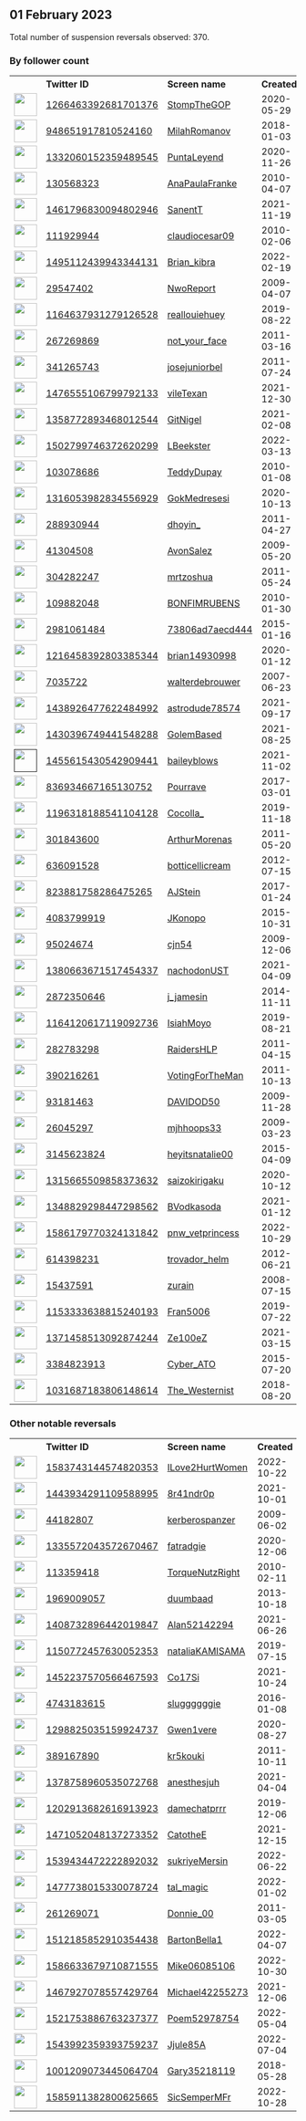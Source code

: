 
## 01 February 2023
Total number of suspension reversals observed: 370.

### By follower count
<table><tr><th></th><th align="left">Twitter ID</th><th align="left">Screen name</th>
<th align="left">Created</th><th align="left">Status</th><th align="left">Suspended</th><th align="left">Followers</th>
<tr><td><a href="https://pbs.twimg.com/profile_images/1503465371235340291/naNT_XyL_normal.png"><img src="https://pbs.twimg.com/profile_images/1503465371235340291/naNT_XyL_normal.png" width="40px" height="40px" align="center"/></a></td><td><a href="https://twitter.com/intent/user?user_id=1266463392681701376">1266463392681701376</a></td><td><a href="https://twitter.com/StompTheGOP">StompTheGOP</a></td><td>2020-05-29</td><td align="center"></td><td>2022-07-25</td><td>30227</td></tr>
<tr><td><a href="https://pbs.twimg.com/profile_images/1621411145322995712/hMs283U4_normal.jpg"><img src="https://pbs.twimg.com/profile_images/1621411145322995712/hMs283U4_normal.jpg" width="40px" height="40px" align="center"/></a></td><td><a href="https://twitter.com/intent/user?user_id=948651917810524160">948651917810524160</a></td><td><a href="https://twitter.com/MilahRomanov">MilahRomanov</a></td><td>2018-01-03</td><td align="center"></td><td>2022-05-22</td><td>29140</td></tr>
<tr><td><a href="https://pbs.twimg.com/profile_images/1634249560775073804/Jw-gleoJ_normal.jpg"><img src="https://pbs.twimg.com/profile_images/1634249560775073804/Jw-gleoJ_normal.jpg" width="40px" height="40px" align="center"/></a></td><td><a href="https://twitter.com/intent/user?user_id=1332060152359489545">1332060152359489545</a></td><td><a href="https://twitter.com/PuntaLeyend">PuntaLeyend</a></td><td>2020-11-26</td><td align="center"></td><td>2022-03-02</td><td>28803</td></tr>
<tr><td><a href="https://pbs.twimg.com/profile_images/1472855371912028160/v2_O-A2d_normal.jpg"><img src="https://pbs.twimg.com/profile_images/1472855371912028160/v2_O-A2d_normal.jpg" width="40px" height="40px" align="center"/></a></td><td><a href="https://twitter.com/intent/user?user_id=130568323">130568323</a></td><td><a href="https://twitter.com/AnaPaulaFranke">AnaPaulaFranke</a></td><td>2010-04-07</td><td align="center"></td><td>2022-04-27</td><td>23647</td></tr>
<tr><td><a href="https://pbs.twimg.com/profile_images/1461856731999391745/il591nGf_normal.jpg"><img src="https://pbs.twimg.com/profile_images/1461856731999391745/il591nGf_normal.jpg" width="40px" height="40px" align="center"/></a></td><td><a href="https://twitter.com/intent/user?user_id=1461796830094802946">1461796830094802946</a></td><td><a href="https://twitter.com/SanentT">SanentT</a></td><td>2021-11-19</td><td align="center"></td><td>2023-01-01</td><td>19161</td></tr>
<tr><td><a href="https://pbs.twimg.com/profile_images/1620060509926998017/pVz_nPRa_normal.jpg"><img src="https://pbs.twimg.com/profile_images/1620060509926998017/pVz_nPRa_normal.jpg" width="40px" height="40px" align="center"/></a></td><td><a href="https://twitter.com/intent/user?user_id=111929944">111929944</a></td><td><a href="https://twitter.com/claudiocesar09">claudiocesar09</a></td><td>2010-02-06</td><td align="center"></td><td>2022-10-14</td><td>18419</td></tr>
<tr><td><a href="https://pbs.twimg.com/profile_images/1628037941619486720/s8ptDBj6_normal.jpg"><img src="https://pbs.twimg.com/profile_images/1628037941619486720/s8ptDBj6_normal.jpg" width="40px" height="40px" align="center"/></a></td><td><a href="https://twitter.com/intent/user?user_id=1495112439943344131">1495112439943344131</a></td><td><a href="https://twitter.com/Brian_kibra">Brian_kibra</a></td><td>2022-02-19</td><td align="center"></td><td>2022-10-22</td><td>16173</td></tr>
<tr><td><a href="https://pbs.twimg.com/profile_images/646552242833588224/fGm7IW1T_normal.jpg"><img src="https://pbs.twimg.com/profile_images/646552242833588224/fGm7IW1T_normal.jpg" width="40px" height="40px" align="center"/></a></td><td><a href="https://twitter.com/intent/user?user_id=29547402">29547402</a></td><td><a href="https://twitter.com/NwoReport">NwoReport</a></td><td>2009-04-07</td><td align="center"></td><td></td><td>13975</td></tr>
<tr><td><a href="https://pbs.twimg.com/profile_images/1621250143386476545/QN_4q07R_normal.jpg"><img src="https://pbs.twimg.com/profile_images/1621250143386476545/QN_4q07R_normal.jpg" width="40px" height="40px" align="center"/></a></td><td><a href="https://twitter.com/intent/user?user_id=1164637931279126528">1164637931279126528</a></td><td><a href="https://twitter.com/reallouiehuey">reallouiehuey</a></td><td>2019-08-22</td><td align="center"></td><td>2022-07-29</td><td>13654</td></tr>
<tr><td><a href="https://pbs.twimg.com/profile_images/1632894729825267713/zwsB5KaY_normal.jpg"><img src="https://pbs.twimg.com/profile_images/1632894729825267713/zwsB5KaY_normal.jpg" width="40px" height="40px" align="center"/></a></td><td><a href="https://twitter.com/intent/user?user_id=267269869">267269869</a></td><td><a href="https://twitter.com/not_your_face">not_your_face</a></td><td>2011-03-16</td><td align="center"></td><td>2022-11-27</td><td>11779</td></tr>
<tr><td><a href="https://pbs.twimg.com/profile_images/1618700718621204498/Tep0n1yO_normal.jpg"><img src="https://pbs.twimg.com/profile_images/1618700718621204498/Tep0n1yO_normal.jpg" width="40px" height="40px" align="center"/></a></td><td><a href="https://twitter.com/intent/user?user_id=341265743">341265743</a></td><td><a href="https://twitter.com/josejuniorbel">josejuniorbel</a></td><td>2011-07-24</td><td align="center"></td><td>2022-07-11</td><td>10933</td></tr>
<tr><td><a href="https://pbs.twimg.com/profile_images/1623275648578990081/x95eScFf_normal.jpg"><img src="https://pbs.twimg.com/profile_images/1623275648578990081/x95eScFf_normal.jpg" width="40px" height="40px" align="center"/></a></td><td><a href="https://twitter.com/intent/user?user_id=1476555106799792133">1476555106799792133</a></td><td><a href="https://twitter.com/vileTexan">vileTexan</a></td><td>2021-12-30</td><td align="center"></td><td>2022-07-18</td><td>10641</td></tr>
<tr><td><a href="https://pbs.twimg.com/profile_images/1358773247765053442/Lx9_bDh__normal.jpg"><img src="https://pbs.twimg.com/profile_images/1358773247765053442/Lx9_bDh__normal.jpg" width="40px" height="40px" align="center"/></a></td><td><a href="https://twitter.com/intent/user?user_id=1358772893468012544">1358772893468012544</a></td><td><a href="https://twitter.com/GitNigel">GitNigel</a></td><td>2021-02-08</td><td align="center"></td><td>2022-11-19</td><td>8055</td></tr>
<tr><td><a href="https://pbs.twimg.com/profile_images/1627446832895873025/VK5EkZV0_normal.jpg"><img src="https://pbs.twimg.com/profile_images/1627446832895873025/VK5EkZV0_normal.jpg" width="40px" height="40px" align="center"/></a></td><td><a href="https://twitter.com/intent/user?user_id=1502799746372620299">1502799746372620299</a></td><td><a href="https://twitter.com/LBeekster">LBeekster</a></td><td>2022-03-13</td><td align="center"></td><td>2023-01-13</td><td>6317</td></tr>
<tr><td><a href="https://pbs.twimg.com/profile_images/1066891468386660352/PJVdFlfw_normal.jpg"><img src="https://pbs.twimg.com/profile_images/1066891468386660352/PJVdFlfw_normal.jpg" width="40px" height="40px" align="center"/></a></td><td><a href="https://twitter.com/intent/user?user_id=103078686">103078686</a></td><td><a href="https://twitter.com/TeddyDupay">TeddyDupay</a></td><td>2010-01-08</td><td align="center"></td><td>2023-01-05</td><td>6290</td></tr>
<tr><td><a href="https://pbs.twimg.com/profile_images/1620798853132730371/L2XV7M5y_normal.jpg"><img src="https://pbs.twimg.com/profile_images/1620798853132730371/L2XV7M5y_normal.jpg" width="40px" height="40px" align="center"/></a></td><td><a href="https://twitter.com/intent/user?user_id=1316053982834556929">1316053982834556929</a></td><td><a href="https://twitter.com/GokMedresesi">GokMedresesi</a></td><td>2020-10-13</td><td align="center">🚫</td><td>2022-07-18</td><td>6270</td></tr>
<tr><td><a href="https://pbs.twimg.com/profile_images/1577738727526481925/5FUv1Yah_normal.jpg"><img src="https://pbs.twimg.com/profile_images/1577738727526481925/5FUv1Yah_normal.jpg" width="40px" height="40px" align="center"/></a></td><td><a href="https://twitter.com/intent/user?user_id=288930944">288930944</a></td><td><a href="https://twitter.com/dhoyin_">dhoyin_</a></td><td>2011-04-27</td><td align="center"></td><td>2023-01-13</td><td>5777</td></tr>
<tr><td><a href="https://pbs.twimg.com/profile_images/1004200438311211010/dQyfuOo9_normal.jpg"><img src="https://pbs.twimg.com/profile_images/1004200438311211010/dQyfuOo9_normal.jpg" width="40px" height="40px" align="center"/></a></td><td><a href="https://twitter.com/intent/user?user_id=41304508">41304508</a></td><td><a href="https://twitter.com/AvonSalez">AvonSalez</a></td><td>2009-05-20</td><td align="center"></td><td></td><td>5632</td></tr>
<tr><td><a href="https://pbs.twimg.com/profile_images/1569039454421061634/KP3M-DYR_normal.jpg"><img src="https://pbs.twimg.com/profile_images/1569039454421061634/KP3M-DYR_normal.jpg" width="40px" height="40px" align="center"/></a></td><td><a href="https://twitter.com/intent/user?user_id=304282247">304282247</a></td><td><a href="https://twitter.com/mrtzoshua">mrtzoshua</a></td><td>2011-05-24</td><td align="center"></td><td>2023-01-21</td><td>5326</td></tr>
<tr><td><a href="https://pbs.twimg.com/profile_images/1402144750434754560/b6cp92Fb_normal.jpg"><img src="https://pbs.twimg.com/profile_images/1402144750434754560/b6cp92Fb_normal.jpg" width="40px" height="40px" align="center"/></a></td><td><a href="https://twitter.com/intent/user?user_id=109882048">109882048</a></td><td><a href="https://twitter.com/BONFIMRUBENS">BONFIMRUBENS</a></td><td>2010-01-30</td><td align="center"></td><td>2022-07-29</td><td>4955</td></tr>
<tr><td><a href="https://pbs.twimg.com/profile_images/1584613724966555652/IztkDdsF_normal.jpg"><img src="https://pbs.twimg.com/profile_images/1584613724966555652/IztkDdsF_normal.jpg" width="40px" height="40px" align="center"/></a></td><td><a href="https://twitter.com/intent/user?user_id=2981061484">2981061484</a></td><td><a href="https://twitter.com/73806ad7aecd444">73806ad7aecd444</a></td><td>2015-01-16</td><td align="center"></td><td>2022-11-14</td><td>4809</td></tr>
<tr><td><a href="https://pbs.twimg.com/profile_images/1636159803268448259/lwsvj4yF_normal.jpg"><img src="https://pbs.twimg.com/profile_images/1636159803268448259/lwsvj4yF_normal.jpg" width="40px" height="40px" align="center"/></a></td><td><a href="https://twitter.com/intent/user?user_id=1216458392803385344">1216458392803385344</a></td><td><a href="https://twitter.com/brian14930998">brian14930998</a></td><td>2020-01-12</td><td align="center"></td><td>2022-03-15</td><td>4734</td></tr>
<tr><td><a href="https://pbs.twimg.com/profile_images/1521920296680263680/QkyTx4n-_normal.jpg"><img src="https://pbs.twimg.com/profile_images/1521920296680263680/QkyTx4n-_normal.jpg" width="40px" height="40px" align="center"/></a></td><td><a href="https://twitter.com/intent/user?user_id=7035722">7035722</a></td><td><a href="https://twitter.com/walterdebrouwer">walterdebrouwer</a></td><td>2007-06-23</td><td align="center"></td><td>2023-01-19</td><td>4613</td></tr>
<tr><td><a href="https://pbs.twimg.com/profile_images/1623841571274620929/Pj8uLazn_normal.jpg"><img src="https://pbs.twimg.com/profile_images/1623841571274620929/Pj8uLazn_normal.jpg" width="40px" height="40px" align="center"/></a></td><td><a href="https://twitter.com/intent/user?user_id=1438926477622484992">1438926477622484992</a></td><td><a href="https://twitter.com/astrodude78574">astrodude78574</a></td><td>2021-09-17</td><td align="center"></td><td>2022-12-23</td><td>4590</td></tr>
<tr><td><a href="https://pbs.twimg.com/profile_images/1522155943429087232/Lv3-tzi7_normal.jpg"><img src="https://pbs.twimg.com/profile_images/1522155943429087232/Lv3-tzi7_normal.jpg" width="40px" height="40px" align="center"/></a></td><td><a href="https://twitter.com/intent/user?user_id=1430396749441548288">1430396749441548288</a></td><td><a href="https://twitter.com/GolemBased">GolemBased</a></td><td>2021-08-25</td><td align="center"></td><td>2022-05-26</td><td>4316</td></tr>
<tr><td><a href=""><img src="" width="40px" height="40px" align="center"/></a></td><td><a href="https://twitter.com/intent/user?user_id=1455615430542909441">1455615430542909441</a></td><td><a href="https://twitter.com/baileyblows">baileyblows</a></td><td>2021-11-02</td><td align="center"></td><td>2022-07-13</td><td>4147</td></tr>
<tr><td><a href="https://pbs.twimg.com/profile_images/1517079122161410049/rsdCcE-q_normal.jpg"><img src="https://pbs.twimg.com/profile_images/1517079122161410049/rsdCcE-q_normal.jpg" width="40px" height="40px" align="center"/></a></td><td><a href="https://twitter.com/intent/user?user_id=836934667165130752">836934667165130752</a></td><td><a href="https://twitter.com/Pourrave">Pourrave</a></td><td>2017-03-01</td><td align="center"></td><td>2022-08-16</td><td>3845</td></tr>
<tr><td><a href="https://pbs.twimg.com/profile_images/1629113325807357959/cCHc2Mqh_normal.jpg"><img src="https://pbs.twimg.com/profile_images/1629113325807357959/cCHc2Mqh_normal.jpg" width="40px" height="40px" align="center"/></a></td><td><a href="https://twitter.com/intent/user?user_id=1196318188541104128">1196318188541104128</a></td><td><a href="https://twitter.com/Cocolla_">Cocolla_</a></td><td>2019-11-18</td><td align="center"></td><td>2023-01-26</td><td>3669</td></tr>
<tr><td><a href="https://pbs.twimg.com/profile_images/429729561270431744/_m5o6DMe_normal.jpeg"><img src="https://pbs.twimg.com/profile_images/429729561270431744/_m5o6DMe_normal.jpeg" width="40px" height="40px" align="center"/></a></td><td><a href="https://twitter.com/intent/user?user_id=301843600">301843600</a></td><td><a href="https://twitter.com/ArthurMorenas">ArthurMorenas</a></td><td>2011-05-20</td><td align="center"></td><td>2022-03-04</td><td>3641</td></tr>
<tr><td><a href="https://pbs.twimg.com/profile_images/2426786832/Fi4ouo7M_normal"><img src="https://pbs.twimg.com/profile_images/2426786832/Fi4ouo7M_normal" width="40px" height="40px" align="center"/></a></td><td><a href="https://twitter.com/intent/user?user_id=636091528">636091528</a></td><td><a href="https://twitter.com/botticellicream">botticellicream</a></td><td>2012-07-15</td><td align="center"></td><td>2022-07-09</td><td>3493</td></tr>
<tr><td><a href="https://pbs.twimg.com/profile_images/823893391213789184/V9xPo8sS_normal.jpg"><img src="https://pbs.twimg.com/profile_images/823893391213789184/V9xPo8sS_normal.jpg" width="40px" height="40px" align="center"/></a></td><td><a href="https://twitter.com/intent/user?user_id=823881758286475265">823881758286475265</a></td><td><a href="https://twitter.com/AJStein">AJStein</a></td><td>2017-01-24</td><td align="center"></td><td>2023-01-17</td><td>3485</td></tr>
<tr><td><a href="https://pbs.twimg.com/profile_images/1067702561485004800/cohjhObZ_normal.jpg"><img src="https://pbs.twimg.com/profile_images/1067702561485004800/cohjhObZ_normal.jpg" width="40px" height="40px" align="center"/></a></td><td><a href="https://twitter.com/intent/user?user_id=4083799919">4083799919</a></td><td><a href="https://twitter.com/JKonopo">JKonopo</a></td><td>2015-10-31</td><td align="center"></td><td>2022-12-12</td><td>3296</td></tr>
<tr><td><a href="https://pbs.twimg.com/profile_images/1543328509606739969/KgpQzJKp_normal.jpg"><img src="https://pbs.twimg.com/profile_images/1543328509606739969/KgpQzJKp_normal.jpg" width="40px" height="40px" align="center"/></a></td><td><a href="https://twitter.com/intent/user?user_id=95024674">95024674</a></td><td><a href="https://twitter.com/cjn54">cjn54</a></td><td>2009-12-06</td><td align="center"></td><td>2023-01-01</td><td>3154</td></tr>
<tr><td><a href="https://pbs.twimg.com/profile_images/1466406674017697794/QsWZ_cci_normal.jpg"><img src="https://pbs.twimg.com/profile_images/1466406674017697794/QsWZ_cci_normal.jpg" width="40px" height="40px" align="center"/></a></td><td><a href="https://twitter.com/intent/user?user_id=1380663671517454337">1380663671517454337</a></td><td><a href="https://twitter.com/nachodonUST">nachodonUST</a></td><td>2021-04-09</td><td align="center"></td><td>2022-03-24</td><td>2692</td></tr>
<tr><td><a href="https://pbs.twimg.com/profile_images/1631438569624547328/6Je3L4KE_normal.jpg"><img src="https://pbs.twimg.com/profile_images/1631438569624547328/6Je3L4KE_normal.jpg" width="40px" height="40px" align="center"/></a></td><td><a href="https://twitter.com/intent/user?user_id=2872350646">2872350646</a></td><td><a href="https://twitter.com/j_jamesin">j_jamesin</a></td><td>2014-11-11</td><td align="center"></td><td></td><td>2653</td></tr>
<tr><td><a href="https://pbs.twimg.com/profile_images/1164127739697356800/G5qv77MC_normal.jpg"><img src="https://pbs.twimg.com/profile_images/1164127739697356800/G5qv77MC_normal.jpg" width="40px" height="40px" align="center"/></a></td><td><a href="https://twitter.com/intent/user?user_id=1164120617119092736">1164120617119092736</a></td><td><a href="https://twitter.com/IsiahMoyo">IsiahMoyo</a></td><td>2019-08-21</td><td align="center"></td><td>2022-12-11</td><td>2578</td></tr>
<tr><td><a href="https://pbs.twimg.com/profile_images/1475993063742967809/qkNOwKhS_normal.jpg"><img src="https://pbs.twimg.com/profile_images/1475993063742967809/qkNOwKhS_normal.jpg" width="40px" height="40px" align="center"/></a></td><td><a href="https://twitter.com/intent/user?user_id=282783298">282783298</a></td><td><a href="https://twitter.com/RaidersHLP">RaidersHLP</a></td><td>2011-04-15</td><td align="center"></td><td>2022-12-20</td><td>2509</td></tr>
<tr><td><a href="https://pbs.twimg.com/profile_images/1189234275687829504/pdf1EsSt_normal.jpg"><img src="https://pbs.twimg.com/profile_images/1189234275687829504/pdf1EsSt_normal.jpg" width="40px" height="40px" align="center"/></a></td><td><a href="https://twitter.com/intent/user?user_id=390216261">390216261</a></td><td><a href="https://twitter.com/VotingForTheMan">VotingForTheMan</a></td><td>2011-10-13</td><td align="center"></td><td>2023-01-07</td><td>2441</td></tr>
<tr><td><a href="https://pbs.twimg.com/profile_images/1605396676050550786/XoytJL6Y_normal.jpg"><img src="https://pbs.twimg.com/profile_images/1605396676050550786/XoytJL6Y_normal.jpg" width="40px" height="40px" align="center"/></a></td><td><a href="https://twitter.com/intent/user?user_id=93181463">93181463</a></td><td><a href="https://twitter.com/DAVIDOD50">DAVIDOD50</a></td><td>2009-11-28</td><td align="center"></td><td>2023-01-07</td><td>2303</td></tr>
<tr><td><a href="https://pbs.twimg.com/profile_images/1625642775457808411/FK7QuHIs_normal.jpg"><img src="https://pbs.twimg.com/profile_images/1625642775457808411/FK7QuHIs_normal.jpg" width="40px" height="40px" align="center"/></a></td><td><a href="https://twitter.com/intent/user?user_id=26045297">26045297</a></td><td><a href="https://twitter.com/mjhhoops33">mjhhoops33</a></td><td>2009-03-23</td><td align="center"></td><td></td><td>2293</td></tr>
<tr><td><a href="https://pbs.twimg.com/profile_images/1630087700718972928/YTECECBi_normal.jpg"><img src="https://pbs.twimg.com/profile_images/1630087700718972928/YTECECBi_normal.jpg" width="40px" height="40px" align="center"/></a></td><td><a href="https://twitter.com/intent/user?user_id=3145623824">3145623824</a></td><td><a href="https://twitter.com/heyitsnatalie00">heyitsnatalie00</a></td><td>2015-04-09</td><td align="center"></td><td>2023-01-14</td><td>2185</td></tr>
<tr><td><a href="https://pbs.twimg.com/profile_images/1503148541853765632/L3XfBdGD_normal.jpg"><img src="https://pbs.twimg.com/profile_images/1503148541853765632/L3XfBdGD_normal.jpg" width="40px" height="40px" align="center"/></a></td><td><a href="https://twitter.com/intent/user?user_id=1315665509858373632">1315665509858373632</a></td><td><a href="https://twitter.com/saizokirigaku">saizokirigaku</a></td><td>2020-10-12</td><td align="center"></td><td>2022-05-11</td><td>2172</td></tr>
<tr><td><a href="https://pbs.twimg.com/profile_images/1441478935628320774/wI1YkqC8_normal.jpg"><img src="https://pbs.twimg.com/profile_images/1441478935628320774/wI1YkqC8_normal.jpg" width="40px" height="40px" align="center"/></a></td><td><a href="https://twitter.com/intent/user?user_id=1348829298447298562">1348829298447298562</a></td><td><a href="https://twitter.com/BVodkasoda">BVodkasoda</a></td><td>2021-01-12</td><td align="center"></td><td>2023-01-23</td><td>2172</td></tr>
<tr><td><a href="https://pbs.twimg.com/profile_images/1636708469779894273/NW1EQGtB_normal.jpg"><img src="https://pbs.twimg.com/profile_images/1636708469779894273/NW1EQGtB_normal.jpg" width="40px" height="40px" align="center"/></a></td><td><a href="https://twitter.com/intent/user?user_id=1586179770324131842">1586179770324131842</a></td><td><a href="https://twitter.com/pnw_vetprincess">pnw_vetprincess</a></td><td>2022-10-29</td><td align="center"></td><td>2023-01-28</td><td>2158</td></tr>
<tr><td><a href="https://pbs.twimg.com/profile_images/1628754685778616327/n-fEpkqE_normal.jpg"><img src="https://pbs.twimg.com/profile_images/1628754685778616327/n-fEpkqE_normal.jpg" width="40px" height="40px" align="center"/></a></td><td><a href="https://twitter.com/intent/user?user_id=614398231">614398231</a></td><td><a href="https://twitter.com/trovador_helm">trovador_helm</a></td><td>2012-06-21</td><td align="center"></td><td>2023-01-15</td><td>2124</td></tr>
<tr><td><a href="https://pbs.twimg.com/profile_images/841757525242482688/hR_ZxgIN_normal.jpg"><img src="https://pbs.twimg.com/profile_images/841757525242482688/hR_ZxgIN_normal.jpg" width="40px" height="40px" align="center"/></a></td><td><a href="https://twitter.com/intent/user?user_id=15437591">15437591</a></td><td><a href="https://twitter.com/zurain">zurain</a></td><td>2008-07-15</td><td align="center"></td><td>2022-09-20</td><td>2121</td></tr>
<tr><td><a href="https://pbs.twimg.com/profile_images/1337753946430066693/0N5YXKg6_normal.jpg"><img src="https://pbs.twimg.com/profile_images/1337753946430066693/0N5YXKg6_normal.jpg" width="40px" height="40px" align="center"/></a></td><td><a href="https://twitter.com/intent/user?user_id=1153333638815240193">1153333638815240193</a></td><td><a href="https://twitter.com/Fran5006">Fran5006</a></td><td>2019-07-22</td><td align="center"></td><td>2022-07-15</td><td>2103</td></tr>
<tr><td><a href="https://pbs.twimg.com/profile_images/1626630775276699660/XXX2npGF_normal.jpg"><img src="https://pbs.twimg.com/profile_images/1626630775276699660/XXX2npGF_normal.jpg" width="40px" height="40px" align="center"/></a></td><td><a href="https://twitter.com/intent/user?user_id=1371458513092874244">1371458513092874244</a></td><td><a href="https://twitter.com/Ze100eZ">Ze100eZ</a></td><td>2021-03-15</td><td align="center"></td><td>2022-04-08</td><td>2069</td></tr>
<tr><td><a href="https://pbs.twimg.com/profile_images/1636851306382999558/6DfEQpHi_normal.jpg"><img src="https://pbs.twimg.com/profile_images/1636851306382999558/6DfEQpHi_normal.jpg" width="40px" height="40px" align="center"/></a></td><td><a href="https://twitter.com/intent/user?user_id=3384823913">3384823913</a></td><td><a href="https://twitter.com/Cyber_ATO">Cyber_ATO</a></td><td>2015-07-20</td><td align="center"></td><td>2022-12-01</td><td>2039</td></tr>
<tr><td><a href="https://pbs.twimg.com/profile_images/1031707404520513536/nYOZ1Bhd_normal.jpg"><img src="https://pbs.twimg.com/profile_images/1031707404520513536/nYOZ1Bhd_normal.jpg" width="40px" height="40px" align="center"/></a></td><td><a href="https://twitter.com/intent/user?user_id=1031687183806148614">1031687183806148614</a></td><td><a href="https://twitter.com/The_Westernist">The_Westernist</a></td><td>2018-08-20</td><td align="center"></td><td>2023-01-09</td><td>1999</td></tr>
</table>

### Other notable reversals
<table><tr><th></th><th align="left">Twitter ID</th><th align="left">Screen name</th>
<th align="left">Created</th><th align="left">Status</th><th align="left">Suspended</th><th align="left">Followers</th>
<tr><td><a href="https://pbs.twimg.com/profile_images/1622373673389756421/2KSW9CN9_normal.jpg"><img src="https://pbs.twimg.com/profile_images/1622373673389756421/2KSW9CN9_normal.jpg" width="40px" height="40px" align="center"/></a></td><td><a href="https://twitter.com/intent/user?user_id=1583743144574820353">1583743144574820353</a></td><td><a href="https://twitter.com/ILove2HurtWomen">ILove2HurtWomen</a></td><td>2022-10-22</td><td align="center"></td><td>2022-12-30</td><td>51</td></tr>
<tr><td><a href="https://pbs.twimg.com/profile_images/1587316183463854080/WkEBDhbf_normal.jpg"><img src="https://pbs.twimg.com/profile_images/1587316183463854080/WkEBDhbf_normal.jpg" width="40px" height="40px" align="center"/></a></td><td><a href="https://twitter.com/intent/user?user_id=1443934291109588995">1443934291109588995</a></td><td><a href="https://twitter.com/8r41ndr0p">8r41ndr0p</a></td><td>2021-10-01</td><td align="center"></td><td>2022-12-04</td><td>393</td></tr>
<tr><td><a href="https://pbs.twimg.com/profile_images/265197500/IMG_9075_normal.JPG"><img src="https://pbs.twimg.com/profile_images/265197500/IMG_9075_normal.JPG" width="40px" height="40px" align="center"/></a></td><td><a href="https://twitter.com/intent/user?user_id=44182807">44182807</a></td><td><a href="https://twitter.com/kerberospanzer">kerberospanzer</a></td><td>2009-06-02</td><td align="center"></td><td>2022-12-29</td><td>1263</td></tr>
<tr><td><a href="https://pbs.twimg.com/profile_images/1561463007946969088/msqBdOwr_normal.jpg"><img src="https://pbs.twimg.com/profile_images/1561463007946969088/msqBdOwr_normal.jpg" width="40px" height="40px" align="center"/></a></td><td><a href="https://twitter.com/intent/user?user_id=1335572043572670467">1335572043572670467</a></td><td><a href="https://twitter.com/fatradgie">fatradgie</a></td><td>2020-12-06</td><td align="center">👋</td><td>2022-12-06</td><td>685</td></tr>
<tr><td><a href="https://pbs.twimg.com/profile_images/1594829249336287245/GpqdpIHp_normal.jpg"><img src="https://pbs.twimg.com/profile_images/1594829249336287245/GpqdpIHp_normal.jpg" width="40px" height="40px" align="center"/></a></td><td><a href="https://twitter.com/intent/user?user_id=113359418">113359418</a></td><td><a href="https://twitter.com/TorqueNutzRight">TorqueNutzRight</a></td><td>2010-02-11</td><td align="center"></td><td>2023-01-08</td><td>1110</td></tr>
<tr><td><a href="https://pbs.twimg.com/profile_images/1600541262632914945/FGNtdsRX_normal.jpg"><img src="https://pbs.twimg.com/profile_images/1600541262632914945/FGNtdsRX_normal.jpg" width="40px" height="40px" align="center"/></a></td><td><a href="https://twitter.com/intent/user?user_id=1969009057">1969009057</a></td><td><a href="https://twitter.com/duumbaad">duumbaad</a></td><td>2013-10-18</td><td align="center"></td><td>2022-12-31</td><td>18</td></tr>
<tr><td><a href="https://pbs.twimg.com/profile_images/1608698228903653381/fvmyMbL2_normal.jpg"><img src="https://pbs.twimg.com/profile_images/1608698228903653381/fvmyMbL2_normal.jpg" width="40px" height="40px" align="center"/></a></td><td><a href="https://twitter.com/intent/user?user_id=1408732896442019847">1408732896442019847</a></td><td><a href="https://twitter.com/Alan52142294">Alan52142294</a></td><td>2021-06-26</td><td align="center"></td><td>2023-01-05</td><td>42</td></tr>
<tr><td><a href="https://pbs.twimg.com/profile_images/1626278412779397120/qhvvBbih_normal.jpg"><img src="https://pbs.twimg.com/profile_images/1626278412779397120/qhvvBbih_normal.jpg" width="40px" height="40px" align="center"/></a></td><td><a href="https://twitter.com/intent/user?user_id=1150772457630052353">1150772457630052353</a></td><td><a href="https://twitter.com/nataliaKAMISAMA">nataliaKAMISAMA</a></td><td>2019-07-15</td><td align="center"></td><td>2023-01-26</td><td>138</td></tr>
<tr><td><a href="https://pbs.twimg.com/profile_images/1596851082742874114/GT6zdeYp_normal.jpg"><img src="https://pbs.twimg.com/profile_images/1596851082742874114/GT6zdeYp_normal.jpg" width="40px" height="40px" align="center"/></a></td><td><a href="https://twitter.com/intent/user?user_id=1452237570566467593">1452237570566467593</a></td><td><a href="https://twitter.com/Co17Si">Co17Si</a></td><td>2021-10-24</td><td align="center"></td><td>2022-12-13</td><td>235</td></tr>
<tr><td><a href="https://pbs.twimg.com/profile_images/1552287714795470853/NiEbWbvx_normal.jpg"><img src="https://pbs.twimg.com/profile_images/1552287714795470853/NiEbWbvx_normal.jpg" width="40px" height="40px" align="center"/></a></td><td><a href="https://twitter.com/intent/user?user_id=4743183615">4743183615</a></td><td><a href="https://twitter.com/sluggggggie">sluggggggie</a></td><td>2016-01-08</td><td align="center">👋</td><td>2022-12-06</td><td>12</td></tr>
<tr><td><a href="https://pbs.twimg.com/profile_images/1298825673205743618/Q7Soo719_normal.jpg"><img src="https://pbs.twimg.com/profile_images/1298825673205743618/Q7Soo719_normal.jpg" width="40px" height="40px" align="center"/></a></td><td><a href="https://twitter.com/intent/user?user_id=1298825035159924737">1298825035159924737</a></td><td><a href="https://twitter.com/Gwen1vere">Gwen1vere</a></td><td>2020-08-27</td><td align="center"></td><td>2023-01-11</td><td>873</td></tr>
<tr><td><a href="https://pbs.twimg.com/profile_images/1530629197001117698/Ns3EKAul_normal.jpg"><img src="https://pbs.twimg.com/profile_images/1530629197001117698/Ns3EKAul_normal.jpg" width="40px" height="40px" align="center"/></a></td><td><a href="https://twitter.com/intent/user?user_id=389167890">389167890</a></td><td><a href="https://twitter.com/kr5kouki">kr5kouki</a></td><td>2011-10-11</td><td align="center"></td><td>2023-01-03</td><td>80</td></tr>
<tr><td><a href="https://pbs.twimg.com/profile_images/1388847425226301444/yTHN9sT2_normal.jpg"><img src="https://pbs.twimg.com/profile_images/1388847425226301444/yTHN9sT2_normal.jpg" width="40px" height="40px" align="center"/></a></td><td><a href="https://twitter.com/intent/user?user_id=1378758960535072768">1378758960535072768</a></td><td><a href="https://twitter.com/anesthesjuh">anesthesjuh</a></td><td>2021-04-04</td><td align="center"></td><td>2022-12-04</td><td>19</td></tr>
<tr><td><a href="https://pbs.twimg.com/profile_images/1562521165649920000/q9h4vNkP_normal.jpg"><img src="https://pbs.twimg.com/profile_images/1562521165649920000/q9h4vNkP_normal.jpg" width="40px" height="40px" align="center"/></a></td><td><a href="https://twitter.com/intent/user?user_id=1202913682616913923">1202913682616913923</a></td><td><a href="https://twitter.com/damechatprrr">damechatprrr</a></td><td>2019-12-06</td><td align="center"></td><td>2022-12-20</td><td>788</td></tr>
<tr><td><a href="https://pbs.twimg.com/profile_images/1598549009135996928/rgv-Ox1f_normal.jpg"><img src="https://pbs.twimg.com/profile_images/1598549009135996928/rgv-Ox1f_normal.jpg" width="40px" height="40px" align="center"/></a></td><td><a href="https://twitter.com/intent/user?user_id=1471052048137273352">1471052048137273352</a></td><td><a href="https://twitter.com/CatotheE">CatotheE</a></td><td>2021-12-15</td><td align="center"></td><td>2023-01-12</td><td>219</td></tr>
<tr><td><a href="https://pbs.twimg.com/profile_images/1539440896265134081/ic524uSB_normal.jpg"><img src="https://pbs.twimg.com/profile_images/1539440896265134081/ic524uSB_normal.jpg" width="40px" height="40px" align="center"/></a></td><td><a href="https://twitter.com/intent/user?user_id=1539434472222892032">1539434472222892032</a></td><td><a href="https://twitter.com/sukriyeMersin">sukriyeMersin</a></td><td>2022-06-22</td><td align="center"></td><td>2023-01-07</td><td>748</td></tr>
<tr><td><a href="https://pbs.twimg.com/profile_images/1600369917441806336/dIHgEvOj_normal.jpg"><img src="https://pbs.twimg.com/profile_images/1600369917441806336/dIHgEvOj_normal.jpg" width="40px" height="40px" align="center"/></a></td><td><a href="https://twitter.com/intent/user?user_id=1477738015330078724">1477738015330078724</a></td><td><a href="https://twitter.com/tal_magic">tal_magic</a></td><td>2022-01-02</td><td align="center"></td><td>2022-12-19</td><td>35</td></tr>
<tr><td><a href="https://pbs.twimg.com/profile_images/643266740416323584/zpMZ0xzW_normal.jpg"><img src="https://pbs.twimg.com/profile_images/643266740416323584/zpMZ0xzW_normal.jpg" width="40px" height="40px" align="center"/></a></td><td><a href="https://twitter.com/intent/user?user_id=261269071">261269071</a></td><td><a href="https://twitter.com/Donnie_00">Donnie_00</a></td><td>2011-03-05</td><td align="center"></td><td>2022-11-21</td><td>621</td></tr>
<tr><td><a href="https://pbs.twimg.com/profile_images/1512185944492892166/kVngWO-r_normal.jpg"><img src="https://pbs.twimg.com/profile_images/1512185944492892166/kVngWO-r_normal.jpg" width="40px" height="40px" align="center"/></a></td><td><a href="https://twitter.com/intent/user?user_id=1512185852910354438">1512185852910354438</a></td><td><a href="https://twitter.com/BartonBella1">BartonBella1</a></td><td>2022-04-07</td><td align="center"></td><td>2022-11-23</td><td>729</td></tr>
<tr><td><a href="https://pbs.twimg.com/profile_images/1587792090766917636/xHwRr3c4_normal.jpg"><img src="https://pbs.twimg.com/profile_images/1587792090766917636/xHwRr3c4_normal.jpg" width="40px" height="40px" align="center"/></a></td><td><a href="https://twitter.com/intent/user?user_id=1586633679710871555">1586633679710871555</a></td><td><a href="https://twitter.com/Mike06085106">Mike06085106</a></td><td>2022-10-30</td><td align="center"></td><td>2022-12-01</td><td>935</td></tr>
<tr><td><a href="https://pbs.twimg.com/profile_images/1623406137889689602/jwwLQy4d_normal.jpg"><img src="https://pbs.twimg.com/profile_images/1623406137889689602/jwwLQy4d_normal.jpg" width="40px" height="40px" align="center"/></a></td><td><a href="https://twitter.com/intent/user?user_id=1467927078557429764">1467927078557429764</a></td><td><a href="https://twitter.com/Michael42255273">Michael42255273</a></td><td>2021-12-06</td><td align="center"></td><td>2022-12-19</td><td>161</td></tr>
<tr><td><a href="https://pbs.twimg.com/profile_images/1629137842315186178/uyOVB3KL_normal.jpg"><img src="https://pbs.twimg.com/profile_images/1629137842315186178/uyOVB3KL_normal.jpg" width="40px" height="40px" align="center"/></a></td><td><a href="https://twitter.com/intent/user?user_id=1521753886763237377">1521753886763237377</a></td><td><a href="https://twitter.com/Poem52978754">Poem52978754</a></td><td>2022-05-04</td><td align="center">🔒</td><td>2023-01-02</td><td>214</td></tr>
<tr><td><a href="https://pbs.twimg.com/profile_images/1635365187657035777/jLR3RKZu_normal.jpg"><img src="https://pbs.twimg.com/profile_images/1635365187657035777/jLR3RKZu_normal.jpg" width="40px" height="40px" align="center"/></a></td><td><a href="https://twitter.com/intent/user?user_id=1543992359393759237">1543992359393759237</a></td><td><a href="https://twitter.com/Jjule85A">Jjule85A</a></td><td>2022-07-04</td><td align="center"></td><td>2022-12-09</td><td>582</td></tr>
<tr><td><a href="https://pbs.twimg.com/profile_images/1210890857039237121/AwVQsSBf_normal.jpg"><img src="https://pbs.twimg.com/profile_images/1210890857039237121/AwVQsSBf_normal.jpg" width="40px" height="40px" align="center"/></a></td><td><a href="https://twitter.com/intent/user?user_id=1001209073445064704">1001209073445064704</a></td><td><a href="https://twitter.com/Gary35218119">Gary35218119</a></td><td>2018-05-28</td><td align="center"></td><td>2022-11-26</td><td>1966</td></tr>
<tr><td><a href="https://pbs.twimg.com/profile_images/1587390132365107200/YjcJmuvq_normal.jpg"><img src="https://pbs.twimg.com/profile_images/1587390132365107200/YjcJmuvq_normal.jpg" width="40px" height="40px" align="center"/></a></td><td><a href="https://twitter.com/intent/user?user_id=1585911382800625665">1585911382800625665</a></td><td><a href="https://twitter.com/SicSemperMFr">SicSemperMFr</a></td><td>2022-10-28</td><td align="center"></td><td>2022-12-02</td><td>153</td></tr>
</table>
